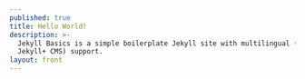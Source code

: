 ```yaml
---
published: true
title: Hello World!
description: >-
  Jekyll Basics is a simple boilerplate Jekyll site with multilingual (and
  Jekyll+ CMS) support.
layout: front
---
```

